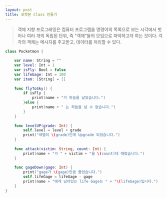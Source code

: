 ```yaml
---
layout: post
title: 포켓몬 Class 만들기
---
```


> 객체 지향 프로그래밍은 컴퓨터 프로그램을 명령어의 목록으로 보는 시각에서 벗어나 여러 개의 독립된 단위, 즉 "객체"들의 모임으로 파악하고자 하는 것이다. 각각의 객체는 메시지를 주고받고, 데이터를 처리할 수 있다.


```swift
class Pocketmon {
    
    var name: String = ""
    var level: Int = 1
    var isFly: Bool = false
    var lifeGage: Int = 100
    var item: [String] = []
    
    func flyToSky() {
        if isFly {
            print(name + "가 하늘을 날았습니다.")
        }else {
            print(name + " 는 하늘을 날 수 없습니다.")
        }
    }
    
    func levelUP(grade: Int) {
        self.level = level + grade
        print("레벨이 \(grade)단계 Upgrade 되었습니다.")
    }
    
    func attack(victim: String, count: Int) {
        print(name + "가 " + victim + "을 \(count)대 때렸습니다.")
    }
    
    func gageDown(gage: Int) {
        print("gage가 \(gage)만큼 줄었습니다.")
        self.lifeGage = lifeGage - gage
        print(name + "에게 남아있는 life Gage는 " + "\(lifeGage)입니다.")
    }
}
```
